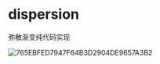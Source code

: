 # dispersion
弥散渐变纯代码实现

![765EBFED7947F64B3D2904DE9657A3B2](https://res-aliyunm-bucket.oss-cn-chengdu.aliyuncs.com/static/765EBFED7947F64B3D2904DE9657A3B2.png)
